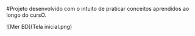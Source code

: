 #Projeto desenvolvido com o intuito de praticar conceitos aprendidos ao longo do cursO.

![Mer BD](Tela inicial.png)
